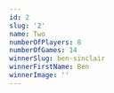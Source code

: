 ```yaml
---
id: 2
slug: '2'
name: Two
numberOfPlayers: 8
numberOfGames: 14
winnerSlug: ben-sinclair
winnerFirstName: Ben
winnerImage: ''
---
```

